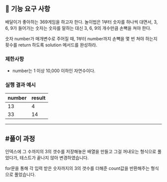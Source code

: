## 🚀 기능 요구 사항

배달이가 좋아하는 369게임을 하고자 한다. 놀이법은 1부터 숫자를 하나씩 대면서, 3, 6, 9가 들어가는 숫자는 숫자를 말하는 대신 3, 6, 9의 개수만큼 손뼉을 쳐야 한다.

숫자 number가 매개변수로 주어질 때, 1부터 number까지 손뼉을 몇 번 쳐야 하는지 횟수를 return 하도록 solution 메서드를 완성하라.

### 제한사항

- number는 1 이상 10,000 이하인 자연수이다.

### 실행 결과 예시

| number | result |
| --- | --- |
| 13 | 4 |
| 33 | 14 |
------------------------------------------------------------------------------------------------------------------------------------------------------------------------------------------------------------------------
#풀이 과정
------------------------------------------------------------------------------------------------------------------------------------------------------------------------------------------------------------------------
인덱스에 그 수까지의 3의 갯수를 저장해놓은 배열을 만들고 그걸 꺼내오는 형식으로 풀었다가, 테스트가 끝나지 않아 변경하였습니다.

for문을 통해 각 입력 받은 숫자까지의 3의 갯수를 더해준 count값을 반환해주는 형식으로 풀었습니다.

